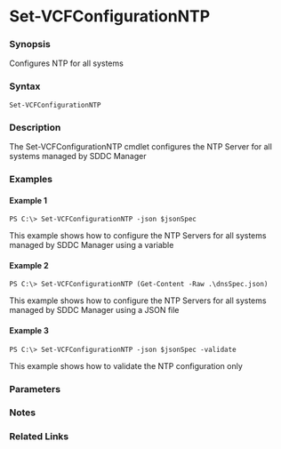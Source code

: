 # Set-VCFConfigurationNTP

### Synopsis
Configures NTP for all systems

### Syntax
```
Set-VCFConfigurationNTP
```

### Description
The Set-VCFConfigurationNTP cmdlet configures the NTP Server for all systems managed by SDDC Manager

### Examples
#### Example 1
```
PS C:\> Set-VCFConfigurationNTP -json $jsonSpec
```
This example shows how to configure the NTP Servers for all systems managed by SDDC Manager using a variable

#### Example 2
```
PS C:\> Set-VCFConfigurationNTP (Get-Content -Raw .\dnsSpec.json)
```
This example shows how to configure the NTP Servers for all systems managed by SDDC Manager using a JSON file

#### Example 3
```
PS C:\> Set-VCFConfigurationNTP -json $jsonSpec -validate
```
This example shows how to validate the NTP configuration only

### Parameters

### Notes

### Related Links
